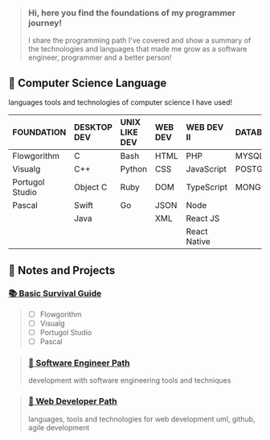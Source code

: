> ### Hi, here you find the foundations of my programmer journey!
> I share the programming path I've covered and show a summary of the technologies and languages that made me grow as a software engineer, programmer and a better person!

## :memo: Computer Science Language
languages tools and technologies of computer science I have used!

|FOUNDATION|DESKTOP DEV|UNIX LIKE DEV|WEB DEV| WEB DEV II| DATABASE|
|:---           |:---       |:---   |:---   |:---           |:---     |
|Flowgorithm    |C          |Bash   |HTML   |PHP            |MYSQL      |
|Visualg        |C++        |Python |CSS    |JavaScript     |POSTGRESQL |
|Portugol Studio|Object C   |Ruby   |DOM    |TypeScript     |MONGODB    |
|Pascal         |Swift      |Go     |JSON   |Node           |           |
|               |Java       |       |XML    |React JS       |           |
|               |           |       |       |React Native   |           |

## :memo: Notes and Projects

### [:books: Basic Survival Guide](notebooks/README.md)
> - [ ] Flowgorithm
> - [ ] Visualg
> - [ ] Portugol Studio
> - [ ] Pascal

> ### [:compass: Software Engineer Path](softwareEngineer.md)
> development with software engineering tools and techniques

> ### [:compass: Web Developer Path](webDeveloper.md)
> languages, tools and technologies for web development
uml, github, agile development